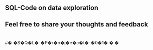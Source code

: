 ## SQL-Code on data exploration

## Feel free to share your thoughts and feedback
#
#� �S�Q�L�-�P�r�o�j�e�c�t�-�0�1�
�
�
